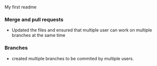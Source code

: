 My first readme
### Merge and pull requests
- Updated the files and ensured that multiple user can work on multiple branches at the same time
### Branches 
- created multiple branches to be commited by multiple users.
